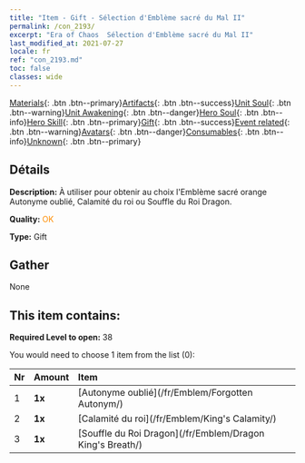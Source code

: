 ```yaml
---
title: "Item - Gift - Sélection d'Emblème sacré du Mal II"
permalink: /con_2193/
excerpt: "Era of Chaos  Sélection d'Emblème sacré du Mal II"
last_modified_at: 2021-07-27
locale: fr
ref: "con_2193.md"
toc: false
classes: wide
---
```

 [Materials](/ItemsFR/){: .btn .btn--primary}[Artifacts](/ItemsFR/Artifacts/){: .btn .btn--success}[Unit Soul](/ItemsFR/UnitSoul/){: .btn .btn--warning}[Unit Awakening](/ItemsFR/UnitAwakening/){: .btn .btn--danger}[Hero Soul](/ItemsFR/HeroSoul/){: .btn .btn--info}[Hero Skill](/ItemsFR/HeroSkill/){: .btn .btn--primary}[Gift](/ItemsFR/Gift/){: .btn .btn--success}[Event related](/ItemsFR/Events/){: .btn .btn--warning}[Avatars](/ItemsFR/Avatars/){: .btn .btn--danger}[Consumables](/ItemsFR/Consumables/){: .btn .btn--info}[Unknown](/ItemsFR/Unknown/){: .btn .btn--primary}

## Détails
 **Description:** À utiliser pour obtenir au choix l'Emblème sacré orange Autonyme oublié, Calamité du roi ou Souffle du Roi Dragon.

 **Quality:** <span style="color: #FF8C00">OK</span>

 **Type:** Gift

## Gather

  None

## This item contains:

 **Required Level to open:** 38

 You would need to choose 1 item from the list (0):

  | Nr | Amount |     Item    |
  |:---|:-------|:------------|
  | 1 |  **1x** | [Autonyme oublié](/fr/Emblem/Forgotten Autonym/) |  | 
  | 2 |  **1x** | [Calamité du roi](/fr/Emblem/King's Calamity/) |  | 
  | 3 |  **1x** | [Souffle du Roi Dragon](/fr/Emblem/Dragon King's Breath/) |  | 
